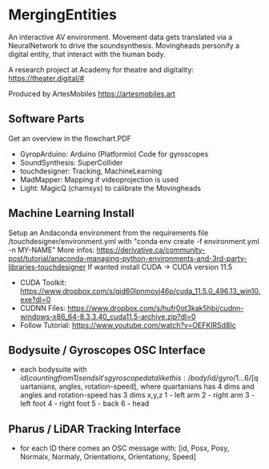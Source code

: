 # MergingEntities
An interactive AV environment. Movement data gets translated via a NeuralNetwork to drive the soundsynthesis. Movingheads personify a digital entity, that interact with the human body.

A research project at Academy for theatre and digitality: https://theater.digital/#

Produced by ArtesMobiles https://artesmobiles.art

## Software Parts
Get an overview in the flowchart.PDF
* GyropArduino: Arduino (Platformio) Code for gyroscopes
* SoundSynthesis: SuperCollider
* touchdesigner: Tracking, MachineLearning
* MadMapper: Mapping if videoprojection is used
* Light: MagicQ (chamsys) to calibrate the Movingheads

## Machine Learning Install
Setup an Andaconda environment from the requirements file /touchdesigner/environment.yml with "conda env create -f environment.yml -n MY-NAME"
More infos: https://derivative.ca/community-post/tutorial/anaconda-managing-python-environments-and-3rd-party-libraries-touchdesigner
If wanted install CUDA -> CUDA version 11.5
* CUDA Toolkit: https://www.dropbox.com/s/qid60lpnmoyj46p/cuda_11.5.0_496.13_win10.exe?dl=0
* CUDNN Files: https://www.dropbox.com/s/hufr0ot3kak5hbi/cudnn-windows-x86_64-8.3.3.40_cuda11.5-archive.zip?dl=0
* Follow Tutorial: https://www.youtube.com/watch?v=OEFKlRSd8Ic


## Bodysuite / Gyroscopes OSC Interface
* each bodysuite with $id (counting from 1) sends it's gyroscope data like this: /body/$id/gyro/1...6/[quartanians, angles, rotation-speed], where quartanians has 4 dims and angles and rotation-speed has 3 dims x,y,z
1 - left arm
2 - right arm
3 - left foot
4 - right foot
5 - back
6 - head

## Pharus / LiDAR Tracking Interface
* for each ID there comes an OSC message with: [id, Posx, Posy, Normalx, Normaly, Orientationx, Orientationy, Speed]
